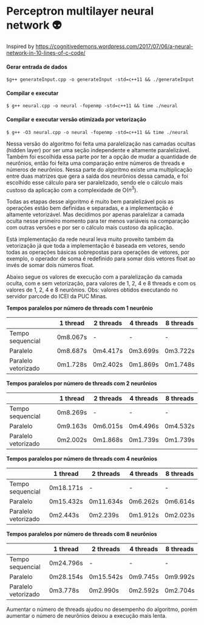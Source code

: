 # Perceptron multilayer neural network :alien:

Inspired by https://cognitivedemons.wordpress.com/2017/07/06/a-neural-network-in-10-lines-of-c-code/

#### Gerar entrada de dados
    $g++ generateInput.cpp -o generateInput -std=c++11 && ./generateInput
    
#### Compilar e executar

    $ g++ neural.cpp -o neural -fopenmp -std=c++11 && time ./neural

#### Compilar e executar versão otimizada por vetorização

    $ g++ -O3 neural.cpp -o neural -fopenmp -std=c++11 && time ./neural

Nessa versão do algoritmo foi feita uma paralelização nas camadas ocultas (hidden layer) por ser uma seção independente e altamente paralelizável. Também foi escolhida essa parte por ter a opção de mudar a quantidade de neurônios, então foi feita uma comparação entre números de threads e números de neurônios. Nessa parte do algoritmo existe uma multiplicação entre duas matrizes que gera a saída dos neurônios dessa camada, e foi escolhido esse cálculo para ser paralelizado, sendo ele o cálculo mais custoso da aplicação com a complexidade de O($n^3$).

Todas as etapas desse algoritmo é muito bem paralelizável pois as operações estão bem definidas e separadas, e a implementação é altamente vetorizável. Mas decidimos por apenas paralelizar a camada oculta nesse primeiro momento para ter menos variáveis na comparação com outras versões e por ser o cálculo mais custoso da aplicação.

Está implementação da rede neural leva muito proveito também da vetorização já que toda a implementação é baseada em vetores, sendo todas as operações básicas sobrepostas para operações de vetores, por exemplo, o operador de soma é redefinido para somar dois vetores float ao invés de somar dois números float.

Abaixo segue os valores de execução com a paralelização da camada oculta, com e sem vetorização, para valores de 1, 2, 4 e 8 threads e com os valores de 1, 2, 4 e 8 neurônios. Obs: valores obtidos executando no servidor parcode do ICEI da PUC Minas.

**Tempos paralelos por número de threads com 1 neurônio**

|                     | 1 thread  | 2 threads | 4 threads | 8 threads |
| ------------------- | --------- | --------- | --------- | --------- |
| Tempo sequencial    | 0m8.067s  | -         | -         | -         |
| Paralelo            | 0m8.687s  | 0m4.417s  | 0m3.699s  | 0m3.722s  |
| Paralelo vetorizado | 0m1.728s  | 0m2.402s  | 0m1.869s  | 0m1.748s  |

**Tempos paralelos por número de threads com 2 neurônios**

|                     | 1 thread  | 2 threads | 4 threads | 8 threads |
| ------------------- | --------- | --------- | --------- | --------- |
| Tempo sequencial    | 0m8.269s  | -         | -         | -         |
| Paralelo            | 0m9.163s  | 0m6.015s  | 0m4.496s  | 0m4.532s  |
| Paralelo vetorizado | 0m2.002s  | 0m1.868s  | 0m1.739s  | 0m1.739s  |

**Tempos paralelos por número de threads com 4 neurônios**

|                     | 1 thread  | 2 threads | 4 threads | 8 threads |
| ------------------- | --------- | --------- | --------- | --------- |
| Tempo sequencial    | 0m18.171s | -         | -         | -         |
| Paralelo            | 0m15.432s | 0m11.634s | 0m6.262s  | 0m6.614s  |
| Paralelo vetorizado | 0m2.443s  | 0m2.239s  | 0m1.912s  | 0m2.023s  |

**Tempos paralelos por número de threads com 8 neurônios**

|                     | 1 thread  | 2 threads | 4 threads | 8 threads |
| ------------------- | --------- | --------- | --------- | --------- |
| Tempo sequencial    | 0m24.796s | -         | -         | -         |
| Paralelo            | 0m28.154s | 0m15.542s | 0m9.745s  | 0m9.992s  |
| Paralelo vetorizado | 0m3.778s  | 0m2.990s  | 0m2.592s  | 0m2.704s  |

Aumentar o número de threads ajudou no desempenho do algoritmo, porém aumentar o número de neurônios deixou a execução mais lenta.
